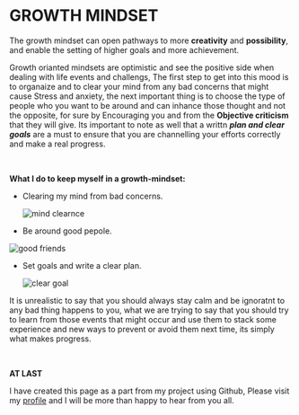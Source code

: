 # GROWTH MINDSET
 The growth mindset can open pathways to more **creativity** and **possibility**, and enable the setting of higher goals and more achievement.
 
 Growth orianted mindsets are optimistic and see the positive side when dealing with life events and challengs, The first step to get into this mood is to organaize and to clear your mind from any bad concerns that might cause Stress and anxiety, the next important thing is to choose the type of people who you want to be around and can inhance those thought and not the opposite, for sure by Encouraging you and from the **Objective criticism**  that they will give. Its important to note as well that a writtn ***plan and clear goals*** are a must to ensure that you are channelling your efforts correctly and make a real progress. 
 
 
 &nbsp;
 &nbsp;
 &nbsp;
 &nbsp;
 &nbsp;
 &nbsp;
 &nbsp;
 &nbsp;
 &nbsp;
 
 
 
 
 
**What I do to keep myself in a growth-mindset:** 
      
 * Clearing my mind from bad concerns.          
       
   ![mind clearnce](https://f.hubspotusercontent00.net/hubfs/5217252/Anahana_Infographic3_WebGraphics-01-1.png)    
   
 *   Be around good pepole. 
 
   ![good friends](https://cdni.iconscout.com/illustration/premium/thumb/friends-celebrating-christmas-3601056-3006965.png)
   
 *   Set goals and write a clear plan. 

     ![clear goal](https://assets-global.website-files.com/5b5aa355afe474a8b1329a37/5d0a6f7c1232ba1207c4a7f0_HR%20goals%20%401x.jpg)


   It is unrealistic to say that you should always stay calm and be ignoratnt to any bad thing happens to you, what we are trying to say that you should try to learn from those
   events that might occur and use them to stack some experience and new ways to prevent or avoid them next time, its simply what makes progress.
 
   &nbsp;
   &nbsp;
   &nbsp;
   &nbsp;
   &nbsp;
   &nbsp;
   &nbsp;
   &nbsp;
    
    
   **AT LAST**
 
  I have created this page as a part from my project using Github, Please visit my [profile](https://github.com/Emam96) and I will be more than happy to hear from you all. 
 
 
